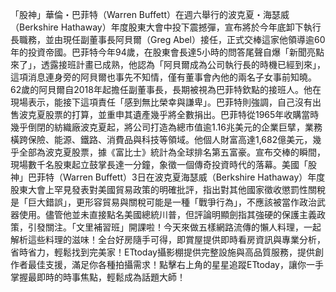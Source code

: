 「股神」華倫・巴菲特（Warren Buffett）在週六舉行的波克夏・海瑟威（Berkshire Hathaway）年度股東大會中投下震撼彈，宣布將於今年底卸下執行長職務，並由現任副董事長阿貝爾（Greg Abel）接任，正式交棒這家他領導逾60年的投資帝國。巴菲特今年94歲，在股東會長達5小時的問答尾聲自爆「新聞亮點來了」，透露接班計畫已成熟，他認為「阿貝爾成為公司執行長的時機已經到來」，這項消息連身旁的阿貝爾也事先不知情，僅有董事會內他的兩名子女事前知曉。62歲的阿貝爾自2018年起擔任副董事長，長期被視為巴菲特欽點的接班人。他在現場表示，能接下這項責任「感到無比榮幸與謙卑」。巴菲特則強調，自己沒有出售波克夏股票的打算，並重申其遺產幾乎將全數捐出。巴菲特從1965年收購當時幾乎倒閉的紡織廠波克夏起，將公司打造為總市值逾1.16兆美元的企業巨擘，業務橫跨保險、能源、鐵路、消費品與科技等領域。他個人財富高達1,682億美元，幾乎全部為波克夏股票，據《富比士》統計為全球排名第五富豪。宣布交棒的瞬間，現場數千名股東起立鼓掌長達一分鐘，象徵一個傳奇投資時代的落幕。美國「股神」巴菲特（Warren Buffett）3日在波克夏海瑟威（Berkshire Hathaway）年度股東大會上罕見發表對美國貿易政策的明確批評，指出對其他國家徵收懲罰性關稅是「巨大錯誤」，更形容貿易與關稅可能是一種「戰爭行為」，不應該被當作政治武器使用。儘管他並未直接點名美國總統川普，但評論明顯劍指其強硬的保護主義政策，引發關注。「文里補習班」開課啦！今天來做五樣網路流傳的懶人料理，一起解析這些料理的滋味！全台好房隨手可得，即賞屋提供即時看房資訊與專業分析，省時省力，輕鬆找到完美家！ETtoday攝影棚提供完整設施與高品質服務，提供創作者最佳支援，滿足你各種拍攝需求！點擊右上角的星星追蹤ETtoday，讓你一手掌握最即時的時事焦點，輕鬆成為話題大師！
